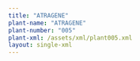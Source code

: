 ```yaml
---
title: "ATRAGENE"
plant-name: "ATRAGENE"
plant-number: "005"
plant-xml: /assets/xml/plant005.xml
layout: single-xml
---
```

